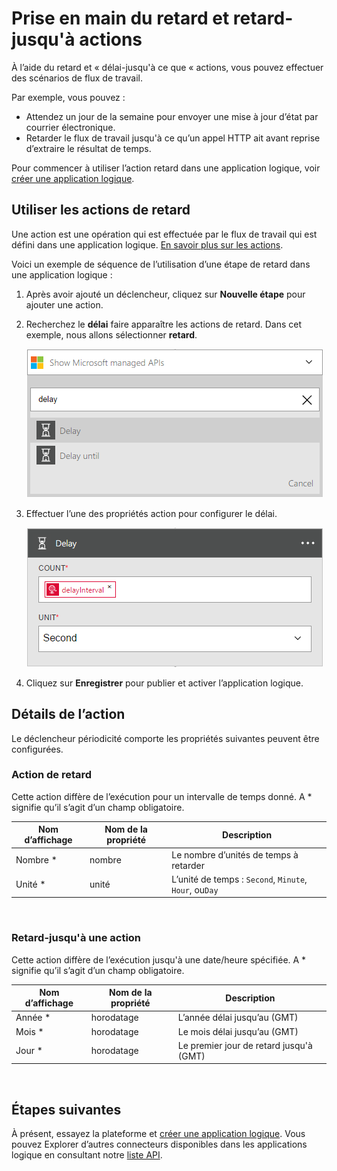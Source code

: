 <properties
    pageTitle="Ajouter un délai dans les applications logique | Microsoft Azure"
    description="Vue d’ensemble du retard et retard-jusqu'à ce que les actions et comment les utiliser avec une application Azure logique."
    services=""
    documentationCenter=""
    authors="jeffhollan"
    manager="erikre"
    editor=""
    tags="connectors"/>

<tags
   ms.service="logic-apps"
   ms.devlang="na"
   ms.topic="article"
   ms.tgt_pltfrm="na"
   ms.workload="na"
   ms.date="07/18/2016"
   ms.author="jehollan"/>

# <a name="get-started-with-the-delay-and-delay-until-actions"></a>Prise en main du retard et retard-jusqu'à actions

À l’aide du retard et « délai-jusqu'à ce que « actions, vous pouvez effectuer des scénarios de flux de travail.

Par exemple, vous pouvez :

- Attendez un jour de la semaine pour envoyer une mise à jour d’état par courrier électronique.
- Retarder le flux de travail jusqu'à ce qu’un appel HTTP ait avant reprise d’extraire le résultat de temps.

Pour commencer à utiliser l’action retard dans une application logique, voir [créer une application logique](../app-service-logic/app-service-logic-create-a-logic-app.md).

## <a name="use-the-delay-actions"></a>Utiliser les actions de retard

Une action est une opération qui est effectuée par le flux de travail qui est défini dans une application logique. [En savoir plus sur les actions](connectors-overview.md).

Voici un exemple de séquence de l’utilisation d’une étape de retard dans une application logique :

1. Après avoir ajouté un déclencheur, cliquez sur **Nouvelle étape** pour ajouter une action.
2. Recherchez le **délai** faire apparaître les actions de retard. Dans cet exemple, nous allons sélectionner **retard**.

    ![Actions de retard](./media/connectors-native-delay/using-action-1.png)

3. Effectuer l’une des propriétés action pour configurer le délai.

    ![Configuration de la retard](./media/connectors-native-delay/using-action-2.png)

4. Cliquez sur **Enregistrer** pour publier et activer l’application logique.


## <a name="action-details"></a>Détails de l’action

Le déclencheur périodicité comporte les propriétés suivantes peuvent être configurées.

### <a name="delay-action"></a>Action de retard

Cette action diffère de l’exécution pour un intervalle de temps donné.
A * signifie qu’il s’agit d’un champ obligatoire.

|Nom d’affichage|Nom de la propriété|Description|
|---|---|---|
|Nombre *|nombre|Le nombre d’unités de temps à retarder|
|Unité *|unité|L’unité de temps : `Second`, `Minute`, `Hour`, ou`Day`|
<br>

### <a name="delay-until-action"></a>Retard-jusqu'à une action

Cette action diffère de l’exécution jusqu'à une date/heure spécifiée.
A * signifie qu’il s’agit d’un champ obligatoire.

|Nom d’affichage|Nom de la propriété|Description|
|---|---|---|
|Année *|horodatage|L’année délai jusqu’au (GMT)|
|Mois *|horodatage|Le mois délai jusqu’au (GMT)|
|Jour *|horodatage|Le premier jour de retard jusqu'à (GMT)|
<br>


## <a name="next-steps"></a>Étapes suivantes

À présent, essayez la plateforme et [créer une application logique](../app-service-logic/app-service-logic-create-a-logic-app.md). Vous pouvez Explorer d’autres connecteurs disponibles dans les applications logique en consultant notre [liste API](apis-list.md).
